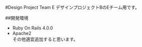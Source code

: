 #Design Project Team E
デザインプロジェクトBのEチーム用です。  

##開発環境
* Ruby On Rails 4.0.0
* Apache2  
その他適宜追加すると思います。

